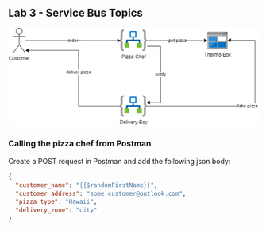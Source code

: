 ## Lab 3 - Service Bus Topics

![Architecture Lab-1](../docs/static/architecture-Lab-3.png)

### Calling the pizza chef from Postman

Create a POST request in Postman and add the following json body:

```json
{
  "customer_name": "{{$randomFirstName}}",
  "customer_address": "some.customer@outlook.com",
  "pizza_type": "Hawaii",
  "delivery_zone": "city"
}
```